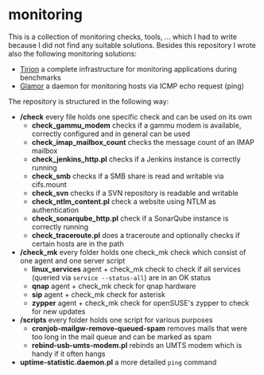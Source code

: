 # monitoring

This is a collection of monitoring checks, tools, ... which I had to write because I did not find any suitable solutions. Besides this repository I wrote also the following monitoring solutions:

* [Tirion](https://github.com/zimmski/tirion) a complete infrastructure for monitoring applications during benchmarks
* [Glamor](https://github.com/zimmski/glamor) a daemon for monitoring hosts via ICMP echo request (ping)

The repository is structured in the following way:

* **/check** every file holds one specific check and can be used on its own
	- **check_gammu_modem** checks if a gammu modem is available, correctly configured and in general can be used
	- **check_imap_mailbox_count** checks the message count of an IMAP mailbox
	- **check_jenkins_http.pl** checks if a Jenkins instance is correctly running
	- **check_smb** checks if a SMB share is read and writable via cifs.mount
	- **check_svn** checks if a SVN repository is readable and writable
	- **check_ntlm_content.pl** check a website using NTLM as authentication
	- **check_sonarqube_http.pl** check if a SonarQube instance is correctly running
	- **check_traceroute.pl** does a traceroute and optionally checks if certain hosts are in the path
* **/check_mk** every folder holds one check_mk check which consist of one agent and one server script
	- **linux_services** agent + check_mk check to check if all services (queried via `service --status-all`) are in an OK status
	- **qnap** agent + check_mk check for qnap hardware
	- **sip** agent + check_mk check for asterisk
	- **zypper** agent + check_mk check for openSUSE's zypper to check for new updates
* **/scripts** every folder holds one script for various purposes
	- **cronjob-mailgw-remove-queued-spam** removes mails that were too long in the mail queue and can be marked as spam
	- **rebind-usb-umts-modem.pl** rebinds an UMTS modem which is handy if it often hangs
* **uptime-statistic.daemon.pl** a more detailed `ping` command
